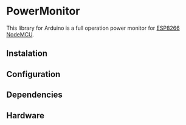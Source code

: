 # PowerMonitor

This library for Arduino is a full operation power monitor for [ESP8266 NodeMCU](https://www.nodemcu.com/index_en.html).

## Instalation
## Configuration
## Dependencies
## Hardware